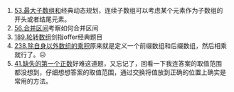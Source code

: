 1. [53.最大子数组和](https://leetcode.cn/problems/maximum-subarray/description/?envType=study-plan-v2&envId=top-100-liked)经典动态规划，连续子数组可以考虑某个元素作为子数组的开头或者结尾元素。
2. [56.合并区间](https://leetcode.cn/problems/merge-intervals/solutions/203562/he-bing-qu-jian-by-leetcode-solution/?envType=study-plan-v2&envId=top-100-liked)考察如何合并区间
3. [189.轮转数组](https://leetcode.cn/problems/rotate-array/description/?envType=study-plan-v2&envId=top-100-liked)剑指offer经典题目
4. [238.除自身以外数组的乘积](https://leetcode.cn/problems/product-of-array-except-self/?envType=study-plan-v2&envId=top-100-liked)原来就是定义一个前缀数组和后缀数组，然后相乘就行了。😥
5. [41.缺失的第一个正数](https://leetcode.cn/problems/first-missing-positive/description/?envType=study-plan-v2&envId=top-100-liked)好难这道题，又忘记了，回看一下我连答案的取值范围都没想到，仔细想想答案的取值范围，通过交换将值放到正确的位置上确实是常用的方法。
